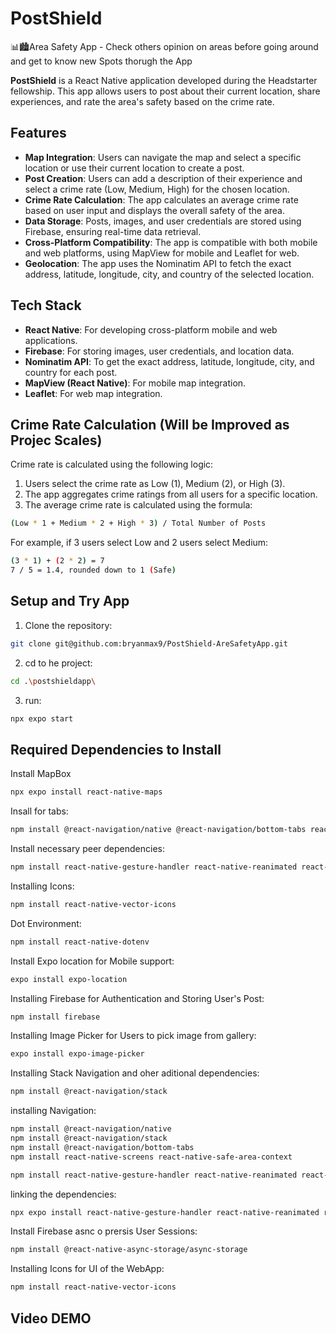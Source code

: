 # PostShield
📊🏙️Area Safety App - Check others opinion on areas before going around and get to know new Spots thorugh the App

**PostShield** is a React Native application developed during the Headstarter fellowship. This app allows users to post about their current location, share experiences, and rate the area's safety based on the crime rate.

## Features

- **Map Integration**: Users can navigate the map and select a specific location or use their current location to create a post.
- **Post Creation**: Users can add a description of their experience and select a crime rate (Low, Medium, High) for the chosen location.
- **Crime Rate Calculation**: The app calculates an average crime rate based on user input and displays the overall safety of the area.
- **Data Storage**: Posts, images, and user credentials are stored using Firebase, ensuring real-time data retrieval.
- **Cross-Platform Compatibility**: The app is compatible with both mobile and web platforms, using MapView for mobile and Leaflet for web.
- **Geolocation**: The app uses the Nominatim API to fetch the exact address, latitude, longitude, city, and country of the selected location.

## Tech Stack

- **React Native**: For developing cross-platform mobile and web applications.
- **Firebase**: For storing images, user credentials, and location data.
- **Nominatim API**: To get the exact address, latitude, longitude, city, and country for each post.
- **MapView (React Native)**: For mobile map integration.
- **Leaflet**: For web map integration.

## Crime Rate Calculation (Will be Improved as Projec Scales)

Crime rate is calculated using the following logic:

1. Users select the crime rate as Low (1), Medium (2), or High (3).
2. The app aggregates crime ratings from all users for a specific location.
3. The average crime rate is calculated using the formula:

```bash
(Low * 1 + Medium * 2 + High * 3) / Total Number of Posts
```

For example, if 3 users select Low and 2 users select Medium:

```bash
(3 * 1) + (2 * 2) = 7
7 / 5 = 1.4, rounded down to 1 (Safe)
```

## Setup and Try App

1. Clone the repository:

```bash
git clone git@github.com:bryanmax9/PostShield-AreSafetyApp.git
```

2. cd to he project:

```bash
cd .\postshieldapp\
```

3. run:

```bash
npx expo start
```

## Required Dependencies to Install

Install MapBox

```bash
npx expo install react-native-maps

```

Insall for tabs:

```bash
npm install @react-navigation/native @react-navigation/bottom-tabs react-native-screens react-native-safe-area-context
```

Install necessary peer dependencies:

```bash
npm install react-native-gesture-handler react-native-reanimated react-native-screens react-native-safe-area-context @react-native-community/masked-view
```

Installing Icons:

```bash
npm install react-native-vector-icons

```

Dot Environment:

```bash
npm install react-native-dotenv

```

Install Expo location for Mobile support:

```bash
expo install expo-location
```

Installing Firebase for Authentication and Storing User's Post:

```bash
npm install firebase

```

Installing Image Picker for Users to pick image from gallery:

```bash
expo install expo-image-picker
```

Installing Stack Navigation and oher aditional dependencies:

```bash
npm install @react-navigation/stack
```

installing Navigation:

```bash
npm install @react-navigation/native
npm install @react-navigation/stack
npm install @react-navigation/bottom-tabs
npm install react-native-screens react-native-safe-area-context
```

```bash
npm install react-native-gesture-handler react-native-reanimated react-native-screens react-native-safe-area-context @react-native-community/masked-view
```

linking the dependencies:

```bash
npx expo install react-native-gesture-handler react-native-reanimated react-native-screens react-native-safe-area-context @react-native-community/masked-view
```

Install Firebase asnc o prersis User Sessions:

```bash
npm install @react-native-async-storage/async-storage

```

Installing Icons for UI of the WebApp:

```bash
npm install react-native-vector-icons
```

## Video DEMO

